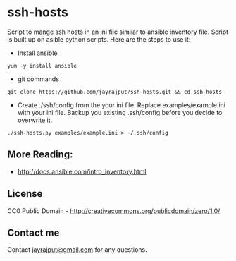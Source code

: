# ssh-hosts

Script to mange ssh hosts in an ini file similar to ansible inventory file.
Script is built up on asible python scripts. Here are the steps to use it:

- Install ansible

```
yum -y install ansible
```

- git commands
```
git clone https://github.com/jayrajput/ssh-hosts.git && cd ssh-hosts
```

- Create ./ssh/config from the your ini file. Replace examples/example.ini with
your ini file. Backup you existing .ssh/config before you decide to overwrite it.

```
./ssh-hosts.py examples/example.ini > ~/.ssh/config

```

## More Reading:
- http://docs.ansible.com/intro_inventory.html

## License

CC0 Public Domain - http://creativecommons.org/publicdomain/zero/1.0/


## Contact me

Contact jayrajput@gmail.com for any questions.
